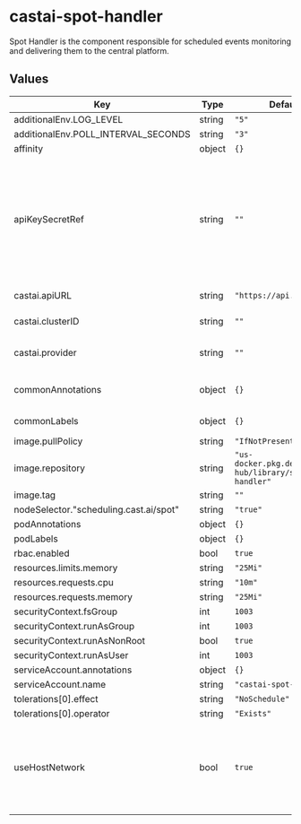 # castai-spot-handler

Spot Handler is the component responsible for scheduled events monitoring and delivering them to the central platform.

## Values

| Key | Type | Default                                               | Description |
|-----|------|-------------------------------------------------------|-------------|
| additionalEnv.LOG_LEVEL | string | `"5"`                                                 |  |
| additionalEnv.POLL_INTERVAL_SECONDS | string | `"3"`                                                 |  |
| affinity | object | `{}`                                                  |  |
| apiKeySecretRef | string | `""`                                                  | Name of secret with Token to be used for authorizing access to the API The referenced secret must provide the token in .data["API_KEY"] |
| castai.apiURL | string | `"https://api.cast.ai"`                               | CASTAI public api url. |
| castai.clusterID | string | `""`                                                  | CASTAI Cluster unique identifier. |
| castai.provider | string | `""`                                                  | Cloud provider (azure, gcp, aws). |
| commonAnnotations | object | `{}`                                                  | Annotations to add to all resources. |
| commonLabels | object | `{}`                                                  | Labels to add to all resources. |
| image.pullPolicy | string | `"IfNotPresent"`                                      |  |
| image.repository | string | `"us-docker.pkg.dev/castai-hub/library/spot-handler"` |  |
| image.tag | string | `""`                                                  |  |
| nodeSelector."scheduling.cast.ai/spot" | string | `"true"`                                              |  |
| podAnnotations | object | `{}`                                                  |  |
| podLabels | object | `{}`                                                  |  |
| rbac.enabled | bool | `true`                                                |  |
| resources.limits.memory | string | `"25Mi"`                                              |  |
| resources.requests.cpu | string | `"10m"`                                               |  |
| resources.requests.memory | string | `"25Mi"`                                              |  |
| securityContext.fsGroup | int | `1003`                                                |  |
| securityContext.runAsGroup | int | `1003`                                                |  |
| securityContext.runAsNonRoot | bool | `true`                                                |  |
| securityContext.runAsUser | int | `1003`                                                |  |
| serviceAccount.annotations | object | `{}`                                                  |  |
| serviceAccount.name | string | `"castai-spot-handler"`                               |  |
| tolerations[0].effect | string | `"NoSchedule"`                                        |  |
| tolerations[0].operator | string | `"Exists"`                                            |  |
| useHostNetwork | bool | `true`                                                | Host network is used to access instance metadata endpoints which are not always available from pod network. |
